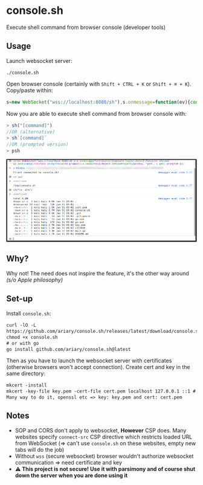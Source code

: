 # console.sh

Execute shell command from browser console (developer tools)

## Usage

Launch websocket server:
```shell
./console.sh
```

Open browser console (certainly with `Shift + CTRL + K` or `Shift + ⌘ + K`). Copy/paste within:
```javascript
s=new WebSocket("wss://localhost:8080/sh"),s.onmessage=function(ev){console.log(ev.data)};function sh(cmd){s.send(cmd)};function promptsh(){cmd=prompt();s.send(cmd)};Object.defineProperty(window, 'psh', { get: promptsh });
```


Now you are able to execute shell command from browser console with:
```javascript
> sh("[command]")
//OR (alternative)
> sh`[command]`
//OR (prompted version)
> psh
```
<div align=center><img src=https://github.com/ariary/console.sh/blob/main/console.sh.png></div>

## Why?

Why not! The need does not inspire the feature, it's the other way around *(s/o Apple philosophy)*

## Set-up

Install `console.sh`:
```shell
curl -lO -L https://github.com/ariary/console.sh/releases/latest/download/console.sh
chmod +x console.sh
# or with go
go install github.com/ariary/console.sh@latest
```

Then as you have to launch the websocket server with certificates (otherwise browsers won't accept connection). Create cert and key in the same directory:
```shell
mkcert -install
mkcert -key-file key.pem -cert-file cert.pem localhost 127.0.0.1 ::1 # Many way to do it, openssl etc => key: key.pem and cert: cert.pem
```

## Notes
* SOP and CORS don't apply to websocket, **However** CSP does. Many websites specify `connect-src` CSP directive which restricts loaded URL from WebSocket (⇒ can't use `console.sh` on these websites, empty new tabs will do the job)
* Without `wss` (secure websocket) browser wouldn't authorize websocket communication ⇒ need certificate and key
* **⚠️ This project is not secure! Use it with parsimony and of course shut down the server when you are done using it**
